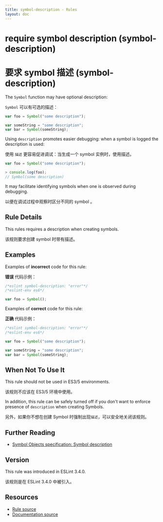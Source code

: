 ```yaml
---
title: symbol-description - Rules
layout: doc
---
```

<!-- Note: No pull requests accepted for this file. See README.md in the root directory for details. -->

# require symbol description (symbol-description)

# 要求 symbol 描述 (symbol-description)

The `Symbol` function may have optional description:

`Symbol` 可以有可选的描述：

```js
var foo = Symbol("some description");

var someString = "some description";
var bar = Symbol(someString);
```


Using `description` promotes easier debugging: when a symbol is logged the description is used:

使用 `描述` 更容易促进调试：当生成一个 symbol 实例时，使用描述。

```js
var foo = Symbol("some description");

> console.log(foo);
// Symbol(some description)
```

It may facilitate identifying symbols when one is observed during debugging.

以便在调试过程中观察时区分不同的 symbol 。


## Rule Details

This rules requires a description when creating symbols.

该规则要求创建 symbol 时带有描述。


## Examples

Examples of **incorrect** code for this rule:

**错误** 代码示例：

```js
/*eslint symbol-description: "error"*/
/*eslint-env es6*/

var foo = Symbol();
```

Examples of **correct** code for this rule:

**正确** 代码示例：


```js
/*eslint symbol-description: "error"*/
/*eslint-env es6*/

var foo = Symbol("some description");

var someString = "some description";
var bar = Symbol(someString);
```


## When Not To Use It

This rule should not be used in ES3/5 environments.

该规则不应该在 ES3/5 环境中使用。

In addition, this rule can be safely turned off if you don't want to enforce presence of `description` when creating Symbols.

另外，如果你不想在创建 Symbol 时强制出现`描述`，可以安全地关闭该规则。

## Further Reading

* [Symbol Objects specification: Symbol description](http://www.ecma-international.org/ecma-262/6.0/#sec-symbol-description)

## Version

This rule was introduced in ESLint 3.4.0.

该规则是在 ESLint 3.4.0 中被引入。

## Resources

* [Rule source](https://github.com/eslint/eslint/tree/master/lib/rules/symbol-description.js)
* [Documentation source](https://github.com/eslint/eslint/tree/master/docs/rules/symbol-description.md)
